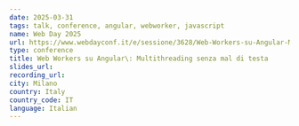 ```yaml
---
date: 2025-03-31
tags: talk, conference, angular, webworker, javascript
name: Web Day 2025
url: https://www.webdayconf.it/e/sessione/3628/Web-Workers-su-Angular-Multithreading-senza-mal-di-testa
type: conference
title: Web Workers su Angular\: Multithreading senza mal di testa
slides_url:
recording_url:
city: Milano
country: Italy
country_code: IT
language: Italian
---
```

